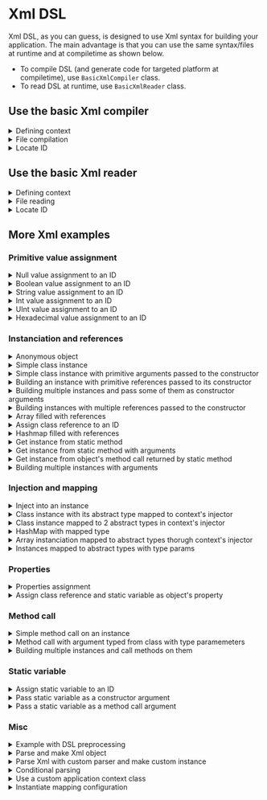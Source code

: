 # Xml DSL
Xml DSL, as you can guess, is designed to use Xml syntax for building your application. The main advantage is that you can use the same syntax/files at runtime and at compiletime as shown below.
- To compile DSL (and generate code for targeted platform at compiletime), use `BasicXmlCompiler` class.
- To read DSL at runtime, use `BasicXmlReader` class.

## Use the basic Xml compiler

<details>
<summary>Defining context</summary>

```xml
<root name="myContextName">
    <test id="myString" value="hello world"/>
</root>
```
</details>

<details>
<summary>File compilation</summary>

```haxe
var assembler = BasicXmlCompiler.compile( "context/xml/testBuildingString.xml" );
```
</details>

<details>
<summary>Locate ID</summary>

```haxe
factory = assembler.getApplicationContext( "myContextName", ApplicationContext ).getCoreFactory();
var myString = factory.locate( 'myString' );
```
</details>

## Use the basic Xml reader

<details>
<summary>Defining context</summary>

```xml
<root name="myContextName">
    <test id="myString" value="hello world"/>
</root>
```
</details>

<details>
<summary>File reading</summary>

```haxe
var assembler = BasicXmlReader.read( "context/xml/testBuildingString.xml" );
```
</details>

<details>
<summary>Locate ID</summary>

```haxe
factory = assembler.getApplicationContext( "myContextName", ApplicationContext ).getCoreFactory();
var myString = factory.locate( 'myString' );
```
</details>

## More Xml examples

### Primitive value assignment
<details>
<summary>Null value assignment to an ID</summary>

```xml
<root name="applicationContext">
    <test id="value" type="null"/>
</root>
```
</details>

<details>
<summary>Boolean value assignment to an ID</summary>

```xml
<root name="applicationContext">
    <test id="b" type="Bool" value="true"/>
</root>
```
</details>

<details>
<summary>String value assignment to an ID</summary>

```xml
<root name="applicationContext">
    <test id="s" value="hello"/>
</root>
```
</details>

<details>
<summary>Int value assignment to an ID</summary>

```xml
<root name="applicationContext">
    <test id="i" type="Int" value="-3"/>
</root>
```
</details>

<details>
<summary>UInt value assignment to an ID</summary>

```xml
<root name="applicationContext">
    <test id="i" type="UInt" value="3"/>
</root>
```
</details>

<details>
<summary>Hexadecimal value assignment to an ID</summary>

```xml
<root name="applicationContext">
    <test id="i" type="Int" value="0xFFFFFF"/>
</root>
```
</details>

### Instanciation and references
<details>
<summary>Anonymous object</summary>

```xml
<root name="applicationContext">
    <test id="obj" type="Object">
        <property name="name" value="Francis"/>
        <property name="age" type="Int" value="44"/>
        <property name="height" type="Float" value="1.75"/>
        <property name="isWorking" type="Bool" value="true"/>
        <property name="isSleeping" type="Bool" value="false"/>
    </test>
</root>
```
</details>

<details>
<summary>Simple class instance</summary>

```xml
<root name="applicationContext">
    <bean id="instance" type="hex.mock.MockClassWithoutArgument"/>
</root>
```
</details>

<details>
<summary>Simple class instance with primitive arguments passed to the constructor</summary>

```xml
<root name="applicationContext">
    <bean id="size" type="hex.structures.Size">
        <argument type="Int" value="10"/>
        <argument type="Int" value="20"/>
    </bean>
</root>
```
</details>

<details>
<summary>Building an instance with primitive references passed to its constructor</summary>

```xml
<root name="applicationContext">
	
    <x id="x" type="Int" value="1"/>
    <y id="y" type="Int" value="2"/>

    <position id="position" type="hex.structures.Point">
        <argument ref="x" />
        <argument ref="y" />
    </position>
	
</root>
```
</details>

<details>
<summary>Building multiple instances and pass some of them as constructor arguments</summary>

```xml
<root name="applicationContext">
	
    <rectangle id="rect" type="hex.mock.MockRectangle">
        <argument ref="rectPosition.x"/>
        <argument ref="rectPosition.y"/>
        <property name="size" ref="rectSize" />
    </rectangle>

    <size id="rectSize" type="hex.structures.Point">
        <argument type="Int" value="30"/>
        <argument type="Int" value="40"/>
    </size>

    <position id="rectPosition" type="hex.structures.Point">
        <property type="Int" name="x" value="10"/>
        <property type="Int" name="y" value="20"/>
    </position>
	
</root>
```
</details>

<details>
<summary>Building instances with multiple references passed to the constructor</summary>

```xml
<root name="applicationContext">
	
	<chat id="chat" type="hex.mock.MockChat"/>
    <receiver id="receiver" type="hex.mock.MockReceiver"/>
	
	<proxy id="proxyChat" type="hex.mock.MockProxy">
        <argument ref="chat" />
        <argument ref="chat.onTranslation"/>
    </proxy>

    <proxy id="proxyReceiver" type="hex.mock.MockProxy">
        <argument ref="receiver" />
        <argument ref="receiver.onMessage"/>
    </proxy>
	
</root>
```
</details>

<details>
<summary>Array filled with references</summary>

```xml
<root name="applicationContext">

    <collection id="fruits" type="Array<hex.mock.MockFruitVO>">
        <argument ref="fruit0" />
        <argument ref="fruit1" />
        <argument ref="fruit2" />
    </collection>
	
	<collection id="empty" type="Array<Dynamic>"/>
	
	<collection id="text" type="Array<String>">
        <argument value="hello" />
        <argument value="world" />
    </collection>

    <fruit id="fruit0" type="hex.mock.MockFruitVO"><argument value="orange"/></fruit>
    <fruit id="fruit1" type="hex.mock.MockFruitVO"><argument value="apple"/></fruit>
    <fruit id="fruit2" type="hex.mock.MockFruitVO"><argument value="banana"/></fruit>

</root>
```
</details>

<details>
<summary>Assign class reference to an ID</summary>

```xml
<root name="applicationContext">

    <RectangleClass id="RectangleClass" type="Class" value="hex.mock.MockRectangle"/>

    <test id="classContainer" type="Object">
        <property name="AnotherRectangleClass" ref="RectangleClass"/>
    </test>

</root>
```
</details>

<details>
<summary>Hashmap filled with references</summary>

```xml
<root name="applicationContext">
	
    <collection id="fruits" type="hex.collection.HashMap<Dynamic, hex.mock.MockFruitVO>">
        <item> <key value="0"/> <value ref="fruit0"/></item>
        <item> <key type="Int" value="1"/> <value ref="fruit1"/></item>
        <item> <key ref="stubKey"/> <value ref="fruit2"/></item>
    </collection>
	
    <fruit id="fruit0" type="hex.mock.MockFruitVO"><argument value="orange"/></fruit>
    <fruit id="fruit1" type="hex.mock.MockFruitVO"><argument value="apple"/></fruit>
    <fruit id="fruit2" type="hex.mock.MockFruitVO"><argument value="banana"/></fruit>
    <point id="stubKey" type="hex.structures.Point"/>
	
</root>
```
</details>

<details>
<summary>Get instance from static method</summary>

```xml
<root name="applicationContext">
	
    <gateway id="gateway" value="http://localhost/amfphp/gateway.php"/>

    <service id="service" type="hex.mock.MockServiceProvider" static-call="getInstance">
        <method-call name="setGateway">
            <argument ref="gateway" />
        </method-call>
    </service>
	
</root>
```
</details>

<details>
<summary>Get instance from static method with arguments</summary>

```xml
<root name="applicationContext">
	
    <rectangle id="rect" type="hex.mock.MockRectangleFactory" static-call="getRectangle">
        <argument type="Int" value="10"/><argument type="Int" value="20"/>
        <argument type="Int" value="30"/><argument type="Int" value="40"/>
    </rectangle>
	
</root>
```
</details>

<details>
<summary>Get instance from object's method call returned by static method</summary>

```xml
<root name="applicationContext">
	
    <point id="point" type="hex.mock.MockPointFactory" static-call="getInstance" factory-method="getPoint">
        <argument type="Int" value="10"/>
        <argument type="Int" value="20"/>
    </point>
	
</root>
```
</details>

<details>
<summary>Building multiple instances with arguments</summary>

```xml
<root name="applicationContext">
	
	<rectangle id="rect" type="hex.mock.MockRectangle">
		<argument type="Int" value="10"/>
        <argument type="Int" value="20"/>
		<argument type="Int" value="30"/>
        <argument type="Int" value="40"/>
    </rectangle>

    <bean id="size" type="hex.structures.Size">
        <argument type="Int" value="15"/>
        <argument type="Int" value="25"/>
    </bean>
	
	<bean id="position" type="hex.structures.Point">
        <argument type="Int" value="35"/>
        <argument type="Int" value="45"/>
    </bean>
	
</root>
```
</details>

### Injection and mapping
<details>
<summary>Inject into an instance</summary>

```xml
<root name="applicationContext">
    <instance id="instance" type="hex.mock.MockClassWithInjectedProperty" inject-into="true"/>
</root>
```
</details>

<details>
<summary>Class instance with its abstract type mapped to context's injector</summary>

```xml
<root name="applicationContext">

    <module id="instance" type="hex.mock.MockClass" map-type="hex.mock.IMockInterface"/>

</root>
```
</details>

<details>
<summary>Class instance mapped to 2 abstract types in context's injector</summary>

```xml
<root name="applicationContext">
    <module id="instance" type="hex.mock.MockClass" map-type="hex.mock.IMockInterface; hex.mock.IAnotherMockInterface"/>
</root>
```
</details>

<details>
<summary>HashMap with mapped type</summary>

```xml
<root name="applicationContext">
	
    <collection id="fruits" type="hex.collection.HashMap" map-type="hex.collection.HashMap<String, hex.mock.MockFruitVO>">
        <item> <key value="0"/> <value ref="fruit0"/></item>
        <item> <key value="1"/> <value ref="fruit1"/></item>
    </collection>
	
    <fruit id="fruit0" type="hex.mock.MockFruitVO"><argument value="orange"/></fruit>
    <fruit id="fruit1" type="hex.mock.MockFruitVO"><argument value="apple"/></fruit>
	
</root>
```
</details>

<details>
<summary>Array instanciation mapped to abstract types thorugh context's injector</summary>

```xml
<root name="applicationContext">
    <test id="intCollection" type="Array<Int>" map-type="Array<Int>; Array<UInt>"/>
    <test id="stringCollection" type="Array<String>" map-type="Array<String>"/>
</root>
```
</details>

<details>
<summary>Instances mapped to abstract types with type params</summary>

```xml
<root name="applicationContext">
   
    <i id="i"  type="Int"  value="3"/>
	<intInstance id="intInstance" type="hex.mock.MockClassWithIntGeneric" map-type="hex.mock.IMockInterfaceWithGeneric<Int>; hex.mock.IMockInterfaceWithGeneric<UInt>">
		<argument ref="i"/>
	</intInstance>
	
	<s id="s"  value="test"/>
	<stringInstance id="stringInstance" type="hex.mock.MockClassWithStringGeneric" map-type="hex.mock.IMockInterfaceWithGeneric<String>">
		<argument ref="s"/>
	</stringInstance>
	
</root>
```
</details>

### Properties
<details>
<summary>Properties assignment</summary>

```xml
<root name="applicationContext">
	
	<rectangle id="rect" type="hex.mock.MockRectangle">
        <property name="size" ref="size" />
    </rectangle>
	
    <size id="size" type="hex.structures.Point">
        <property name="x" ref="width" />
        <property name="y" ref="height" />
    </size>
	
	<bean id="width" type="Int" value="10"/>
	<bean id="height" type="Int" value="20"/>

</root>
```
</details>

<details>
<summary>Assign class reference and static variable as object's property</summary>

```xml
<root name="applicationContext">

    <object id="object" type="Object">
        <property name="property" static-ref="hex.mock.MockClass.MESSAGE_TYPE"/>
    </object>
	
	<object id="object2" type="Object">
        <property name="property" type="Class" value="hex.mock.MockClass"/>
    </object>

    <instance id="instance" type="hex.mock.ClassWithConstantConstantArgument">
        <argument static-ref="hex.mock.MockClass.MESSAGE_TYPE"/>
    </instance>

</root>
```
</details>

### Method call
<details>
<summary>Simple method call on an instance</summary>

```xml
<root name="applicationContext">

    <caller id="caller" type="hex.mock.MockCaller">
        <method-call name="call">
            <argument value="hello"/>
            <argument value="world"/>
        </method-call>
    </caller>

</root>
```
</details>

<details>
<summary>Method call with argument typed from class with type paramemeters</summary>

```xml
<root name="applicationContext">

    <caller id="caller" type="hex.mock.MockCaller">
        <method-call name="callArray">
            <argument ref="fruitsInterfaces"/>
        </method-call>
    </caller>

    <collection id="fruitsInterfaces" type="Array<hex.mock.IMockFruit>">
        <argument ref="fruit0" />
        <argument ref="fruit1" />
        <argument ref="fruit2" />
    </collection>
	
    <fruit id="fruit0" type="hex.mock.MockFruitVO"><argument value="orange"/></fruit>
    <fruit id="fruit1" type="hex.mock.MockFruitVO"><argument value="apple"/></fruit>
    <fruit id="fruit2" type="hex.mock.MockFruitVO"><argument value="banana"/></fruit>
	
</root>
```
</details>

<details>
<summary>Building multiple instances and call methods on them</summary>

```xml
<root name="applicationContext">
	
    <rectangle id="rect" type="hex.mock.MockRectangle">
        <property name="size" ref="rectSize" />
        <method-call name="offsetPoint">
            <argument ref="rectPosition"/>
        </method-call>
	</rectangle>

    <size id="rectSize" type="hex.structures.Point">
        <argument type="Int" value="30"/>
        <argument type="Int" value="40"/>
    </size>

    <position id="rectPosition" type="hex.structures.Point">
        <property type="Int" name="x" value="10"/>
        <property type="Int" name="y" value="20"/>
    </position>

    <rectangle id="anotherRect" type="hex.mock.MockRectangle">
        <property name="size" ref="rectSize" />
        <method-call name="reset"/>
    </rectangle>
	
</root>
```
</details>

### Static variable
<details>
<summary>Assign static variable to an ID</summary>

```xml
<root name="applicationContext">
    <constant id="constant" static-ref="hex.mock.MockClass.MESSAGE_TYPE"/>
</root>
```
</details>

<details>
<summary>Pass static variable as a constructor argument</summary>

```xml
<root name="applicationContext">

    <instance id="instance" type="hex.mock.ClassWithConstantConstantArgument">
        <argument static-ref="hex.mock.MockClass.MESSAGE_TYPE"/>
    </instance>

</root>
```
</details>

<details>
<summary>Pass a static variable as a method call argument</summary>

```xml
<root name="applicationContext">

    <instance id="instance" type="hex.mock.MockMethodCaller">
		<method-call name="call">
			<argument static-ref="hex.mock.MockMethodCaller.staticVar"/>
		</method-call>
    </instance>

</root>
```
</details>

### Misc
<details>
<summary>Example with DSL preprocessing</summary>

```xml
<root ${context}>

    ${node}

</root>
```
</details>

<details>
<summary>Parse and make Xml object</summary>

```xml
<root name="applicationContext">

    <data id="fruits" type="XML">
        <root>
            <node>orange</node>
            <node>apple</node>
            <node>banana</node>
        </root>
    </data>

</root>
```
</details>

<details>
<summary>Parse Xml with custom parser and make custom instance</summary>

```xml
<root name="applicationContext">

    <data id="fruits" type="XML" parser-class="hex.mock.MockXmlParser">
        <root>
            <node>orange</node>
            <node>apple</node>
            <node>banana</node>
        </root>
    </data>

</root>
```
</details>

<details>
<summary>Conditional parsing</summary>

```xml
<root name="applicationContext">

    <msg id="message" value="hello debug" if="test,release"/>
    <msg id="message" value="hello production" if="production"/>

</root>
```
</details>

<details>
<summary>Use a custom application context class</summary>

```xml
<root name="applicationContext" type="hex.ioc.parser.xml.context.mock.MockApplicationContext">
	<test id="test" value="Hola Mundo"/>
</root>
```
</details>

<details>
<summary>Instantiate mapping configuration</summary>

```xml
<root name="applicationContext">

    <config id="config" type="hex.di.mapping.MappingConfiguration">
		
        <item> 
			<key type="Class" value="hex.mock.IMockInterface"/> 
			<value type="Class" value="hex.mock.MockClass"/>
		</item>
		
        <item> 
			<key type="Class" value="hex.mock.IAnotherMockInterface"/> 
			<value ref="instance"/>
		</item>
		
    </config>

    <facebookService id="instance" type="hex.mock.AnotherMockClass"/>

</root>
```
</details>